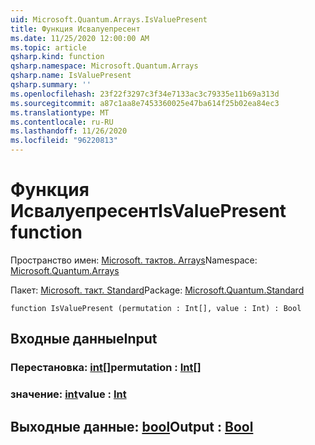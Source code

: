 ```yaml
---
uid: Microsoft.Quantum.Arrays.IsValuePresent
title: Функция Исвалуепресент
ms.date: 11/25/2020 12:00:00 AM
ms.topic: article
qsharp.kind: function
qsharp.namespace: Microsoft.Quantum.Arrays
qsharp.name: IsValuePresent
qsharp.summary: ''
ms.openlocfilehash: 23f22f3297c3f34e7133ac3c79335e11b69a313d
ms.sourcegitcommit: a87c1aa8e7453360025e47ba614f25b02ea84ec3
ms.translationtype: MT
ms.contentlocale: ru-RU
ms.lasthandoff: 11/26/2020
ms.locfileid: "96220813"
---
```

# <a name="isvaluepresent-function"></a><span data-ttu-id="0c731-102">Функция Исвалуепресент</span><span class="sxs-lookup"><span data-stu-id="0c731-102">IsValuePresent function</span></span>

<span data-ttu-id="0c731-103">Пространство имен: [Microsoft. тактов. Arrays](xref:Microsoft.Quantum.Arrays)</span><span class="sxs-lookup"><span data-stu-id="0c731-103">Namespace: [Microsoft.Quantum.Arrays](xref:Microsoft.Quantum.Arrays)</span></span>

<span data-ttu-id="0c731-104">Пакет: [Microsoft. такт. Standard](https://nuget.org/packages/Microsoft.Quantum.Standard)</span><span class="sxs-lookup"><span data-stu-id="0c731-104">Package: [Microsoft.Quantum.Standard](https://nuget.org/packages/Microsoft.Quantum.Standard)</span></span>




```qsharp
function IsValuePresent (permutation : Int[], value : Int) : Bool
```


## <a name="input"></a><span data-ttu-id="0c731-105">Входные данные</span><span class="sxs-lookup"><span data-stu-id="0c731-105">Input</span></span>

### <a name="permutation--int"></a><span data-ttu-id="0c731-106">Перестановка: [int](xref:microsoft.quantum.lang-ref.int)[]</span><span class="sxs-lookup"><span data-stu-id="0c731-106">permutation : [Int](xref:microsoft.quantum.lang-ref.int)[]</span></span>




### <a name="value--int"></a><span data-ttu-id="0c731-107">значение: [int](xref:microsoft.quantum.lang-ref.int)</span><span class="sxs-lookup"><span data-stu-id="0c731-107">value : [Int](xref:microsoft.quantum.lang-ref.int)</span></span>





## <a name="output--bool"></a><span data-ttu-id="0c731-108">Выходные данные: [bool](xref:microsoft.quantum.lang-ref.bool)</span><span class="sxs-lookup"><span data-stu-id="0c731-108">Output : [Bool](xref:microsoft.quantum.lang-ref.bool)</span></span>

